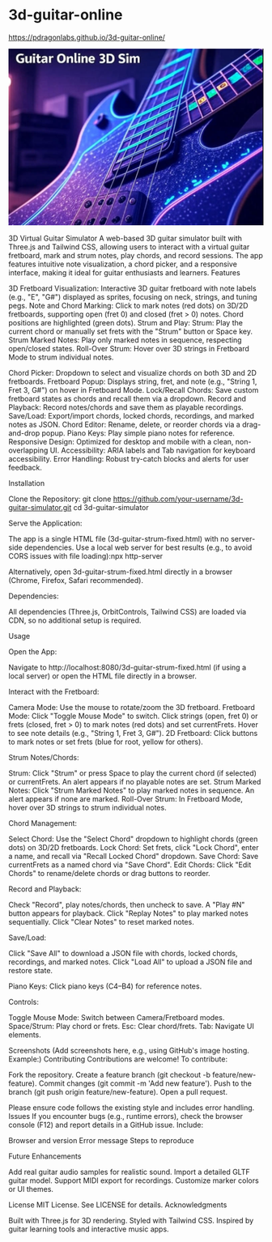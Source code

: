 # 3d-guitar-online

https://pdragonlabs.github.io/3d-guitar-online/

![Alt text](./3donlineguitar.png)

3D Virtual Guitar Simulator
A web-based 3D guitar simulator built with Three.js and Tailwind CSS, allowing users to interact with a virtual guitar fretboard, mark and strum notes, play chords, and record sessions. The app features intuitive note visualization, a chord picker, and a responsive interface, making it ideal for guitar enthusiasts and learners.
Features

3D Fretboard Visualization: Interactive 3D guitar fretboard with note labels (e.g., "E", "G#") displayed as sprites, focusing on neck, strings, and tuning pegs.
Note and Chord Marking: Click to mark notes (red dots) on 3D/2D fretboards, supporting open (fret 0) and closed (fret > 0) notes. Chord positions are highlighted (green dots).
Strum and Play:
Strum: Play the current chord or manually set frets with the "Strum" button or Space key.
Strum Marked Notes: Play only marked notes in sequence, respecting open/closed states.
Roll-Over Strum: Hover over 3D strings in Fretboard Mode to strum individual notes.


Chord Picker: Dropdown to select and visualize chords on both 3D and 2D fretboards.
Fretboard Popup: Displays string, fret, and note (e.g., "String 1, Fret 3, G#") on hover in Fretboard Mode.
Lock/Recall Chords: Save custom fretboard states as chords and recall them via a dropdown.
Record and Playback: Record notes/chords and save them as playable recordings.
Save/Load: Export/import chords, locked chords, recordings, and marked notes as JSON.
Chord Editor: Rename, delete, or reorder chords via a drag-and-drop popup.
Piano Keys: Play simple piano notes for reference.
Responsive Design: Optimized for desktop and mobile with a clean, non-overlapping UI.
Accessibility: ARIA labels and Tab navigation for keyboard accessibility.
Error Handling: Robust try-catch blocks and alerts for user feedback.

Installation

Clone the Repository:
git clone https://github.com/your-username/3d-guitar-simulator.git
cd 3d-guitar-simulator


Serve the Application:

The app is a single HTML file (3d-guitar-strum-fixed.html) with no server-side dependencies.
Use a local web server for best results (e.g., to avoid CORS issues with file loading):npx http-server


Alternatively, open 3d-guitar-strum-fixed.html directly in a browser (Chrome, Firefox, Safari recommended).


Dependencies:

All dependencies (Three.js, OrbitControls, Tailwind CSS) are loaded via CDN, so no additional setup is required.



Usage

Open the App:

Navigate to http://localhost:8080/3d-guitar-strum-fixed.html (if using a local server) or open the HTML file directly in a browser.


Interact with the Fretboard:

Camera Mode: Use the mouse to rotate/zoom the 3D fretboard.
Fretboard Mode: Click "Toggle Mouse Mode" to switch. Click strings (open, fret 0) or frets (closed, fret > 0) to mark notes (red dots) and set currentFrets. Hover to see note details (e.g., "String 1, Fret 3, G#").
2D Fretboard: Click buttons to mark notes or set frets (blue for root, yellow for others).


Strum Notes/Chords:

Strum: Click "Strum" or press Space to play the current chord (if selected) or currentFrets. An alert appears if no playable notes are set.
Strum Marked Notes: Click "Strum Marked Notes" to play marked notes in sequence. An alert appears if none are marked.
Roll-Over Strum: In Fretboard Mode, hover over 3D strings to strum individual notes.


Chord Management:

Select Chord: Use the "Select Chord" dropdown to highlight chords (green dots) on 3D/2D fretboards.
Lock Chord: Set frets, click "Lock Chord", enter a name, and recall via "Recall Locked Chord" dropdown.
Save Chord: Save currentFrets as a named chord via "Save Chord".
Edit Chords: Click "Edit Chords" to rename/delete chords or drag buttons to reorder.


Record and Playback:

Check "Record", play notes/chords, then uncheck to save. A "Play #N" button appears for playback.
Click "Replay Notes" to play marked notes sequentially.
Click "Clear Notes" to reset marked notes.


Save/Load:

Click "Save All" to download a JSON file with chords, locked chords, recordings, and marked notes.
Click "Load All" to upload a JSON file and restore state.


Piano Keys: Click piano keys (C4–B4) for reference notes.

Controls:

Toggle Mouse Mode: Switch between Camera/Fretboard modes.
Space/Strum: Play chord or frets.
Esc: Clear chord/frets.
Tab: Navigate UI elements.



Screenshots
(Add screenshots here, e.g., using GitHub's image hosting. Example:)
Contributing
Contributions are welcome! To contribute:

Fork the repository.
Create a feature branch (git checkout -b feature/new-feature).
Commit changes (git commit -m 'Add new feature').
Push to the branch (git push origin feature/new-feature).
Open a pull request.

Please ensure code follows the existing style and includes error handling.
Issues
If you encounter bugs (e.g., runtime errors), check the browser console (F12) and report details in a GitHub issue. Include:

Browser and version
Error message
Steps to reproduce

Future Enhancements

Add real guitar audio samples for realistic sound.
Import a detailed GLTF guitar model.
Support MIDI export for recordings.
Customize marker colors or UI themes.

License
MIT License. See LICENSE for details.
Acknowledgments

Built with Three.js for 3D rendering.
Styled with Tailwind CSS.
Inspired by guitar learning tools and interactive music apps.

